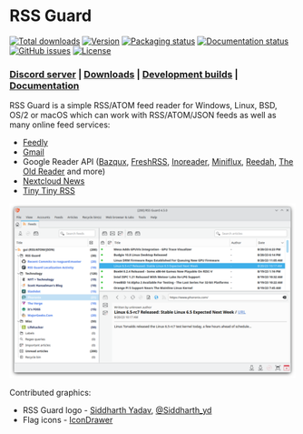 RSS Guard
=========

[![Total downloads](https://img.shields.io/github/downloads/martinrotter/rssguard/total.svg?maxAge=360)](https://somsubhra.github.io/github-release-stats/?username=martinrotter&repository=rssguard&search=0)
[![Version](https://img.shields.io/github/release/martinrotter/rssguard.svg?maxAge=360)](https://raw.githubusercontent.com/martinrotter/rssguard/master/resources/text/CHANGELOG)
[![Packaging status](https://repology.org/badge/tiny-repos/rssguard.svg)](https://repology.org/project/rssguard/versions)
[![Documentation status](https://readthedocs.org/projects/rssguard/badge/?version=latest)](https://rssguard.readthedocs.io/en/latest/?badge=latest)
[![GitHub issues](https://img.shields.io/github/issues/martinrotter/rssguard.svg?maxAge=360)](https://github.com/martinrotter/rssguard/issues)
[![License](https://img.shields.io/github/license/martinrotter/rssguard.svg?maxAge=360000)](https://github.com/martinrotter/rssguard/blob/master/LICENSE.md)

### [Discord server](https://discord.gg/7xbVMPPNqH) | [Downloads](https://github.com/martinrotter/rssguard/releases) | [Development builds](https://github.com/martinrotter/rssguard/releases/tag/devbuild) | [Documentation](https://rssguard.readthedocs.io)

RSS Guard is a simple RSS/ATOM feed reader for Windows, Linux, BSD, OS/2 or macOS which can work with RSS/ATOM/JSON feeds as well as many online feed services:
* [Feedly](https://feedly.com)
* [Gmail](https://developers.google.com/gmail/api)
* Google Reader API ([Bazqux](https://bazqux.com), [FreshRSS](https://freshrss.org), [Inoreader](https://www.inoreader.com), [Miniflux](https://miniflux.app), [Reedah](http://reedah.com), [The Old Reader](https://theoldreader.com) and more)
* [Nextcloud News](https://apps.nextcloud.com/apps/news)
* [Tiny Tiny RSS](https://tt-rss.org)

![RSS Guard](resources/graphics/official_pictures/main-window-linux.png)

Contributed graphics:
* RSS Guard logo - [Siddharth Yadav](mailto:illustrationdesignsid@gmail.com), [@Siddharth_yd](https://www.instagram.com/siddharth_yd/)
* Flag icons - [IconDrawer](http://www.icondrawer.com)
